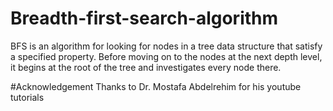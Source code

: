 # Breadth-first-search-algorithm
BFS is an algorithm for looking for nodes in a tree data structure that satisfy a specified property. Before moving on to the nodes at the next depth level, it begins at the root of the tree and investigates every node there.

#Acknowledgement
Thanks to Dr. Mostafa Abdelrehim for his youtube tutorials

